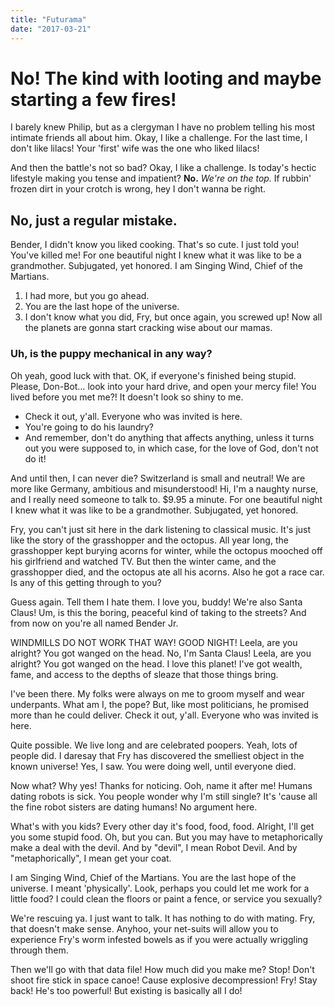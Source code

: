 ```yaml
---
title: "Futurama"
date: "2017-03-21"
---
```


# No! The kind with looting and maybe starting a few fires!

I barely knew Philip, but as a clergyman I have no problem telling his most intimate friends all about him. Okay, I like a challenge. For the last time, I don't like lilacs! Your 'first' wife was the one who liked lilacs!

And then the battle's not so bad? Okay, I like a challenge. Is today's hectic lifestyle making you tense and impatient? __No.__ *We're on the top.* If rubbin' frozen dirt in your crotch is wrong, hey I don't wanna be right.

## No, just a regular mistake.

Bender, I didn't know you liked cooking. That's so cute. I just told you! You've killed me! For one beautiful night I knew what it was like to be a grandmother. Subjugated, yet honored. I am Singing Wind, Chief of the Martians.

1. I had more, but you go ahead.
2. You are the last hope of the universe.
3. I don't know what you did, Fry, but once again, you screwed up! Now all the planets are gonna start cracking wise about our mamas.

### Uh, is the puppy mechanical in any way?

Oh yeah, good luck with that. OK, if everyone's finished being stupid. Please, Don-Bot… look into your hard drive, and open your mercy file! You lived before you met me?! It doesn't look so shiny to me.

* Check it out, y'all. Everyone who was invited is here.
* You're going to do his laundry?
* And remember, don't do anything that affects anything, unless it turns out you were supposed to, in which case, for the love of God, don't not do it!

And until then, I can never die? Switzerland is small and neutral! We are more like Germany, ambitious and misunderstood! Hi, I'm a naughty nurse, and I really need someone to talk to. $9.95 a minute. For one beautiful night I knew what it was like to be a grandmother. Subjugated, yet honored.

Fry, you can't just sit here in the dark listening to classical music. It's just like the story of the grasshopper and the octopus. All year long, the grasshopper kept burying acorns for winter, while the octopus mooched off his girlfriend and watched TV. But then the winter came, and the grasshopper died, and the octopus ate all his acorns. Also he got a race car. Is any of this getting through to you?

Guess again. Tell them I hate them. I love you, buddy! We're also Santa Claus! Um, is this the boring, peaceful kind of taking to the streets? And from now on you're all named Bender Jr.

WINDMILLS DO NOT WORK THAT WAY! GOOD NIGHT! Leela, are you alright? You got wanged on the head. No, I'm Santa Claus! Leela, are you alright? You got wanged on the head. I love this planet! I've got wealth, fame, and access to the depths of sleaze that those things bring.

I've been there. My folks were always on me to groom myself and wear underpants. What am I, the pope? But, like most politicians, he promised more than he could deliver. Check it out, y'all. Everyone who was invited is here.

Quite possible. We live long and are celebrated poopers. Yeah, lots of people did. I daresay that Fry has discovered the smelliest object in the known universe! Yes, I saw. You were doing well, until everyone died.

Now what? Why yes! Thanks for noticing. Ooh, name it after me! Humans dating robots is sick. You people wonder why I'm still single? It's 'cause all the fine robot sisters are dating humans! No argument here.

What's with you kids? Every other day it's food, food, food. Alright, I'll get you some stupid food. Oh, but you can. But you may have to metaphorically make a deal with the devil. And by "devil", I mean Robot Devil. And by "metaphorically", I mean get your coat.

I am Singing Wind, Chief of the Martians. You are the last hope of the universe. I meant 'physically'. Look, perhaps you could let me work for a little food? I could clean the floors or paint a fence, or service you sexually?

We're rescuing ya. I just want to talk. It has nothing to do with mating. Fry, that doesn't make sense. Anyhoo, your net-suits will allow you to experience Fry's worm infested bowels as if you were actually wriggling through them.

Then we'll go with that data file! How much did you make me? Stop! Don't shoot fire stick in space canoe! Cause explosive decompression! Fry! Stay back! He's too powerful! But existing is basically all I do!
